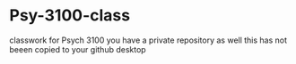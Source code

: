 # Psy-3100-class
classwork for Psych 3100
you have a private repository as well
this has not beeen copied to your github desktop
